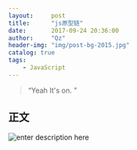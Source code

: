 ```yaml
---
layout:     post
title:      "js原型链"
date:       2017-09-24 20:36:00
author:     "Qz"
header-img: "img/post-bg-2015.jpg"
catalog: true
tags:
    - JavaScript
---
```


> “Yeah It's on. ”


## 正文

![enter description here][1]


  [1]: ./images/prototype-%20chain.png